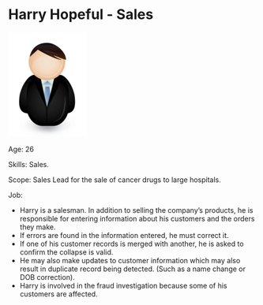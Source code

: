 <!-- SPDX-License-Identifier: CC-BY-4.0 -->
<!-- Copyright Contributors to the ODPi Data Governance project. -->

# Harry Hopeful - Sales

![Icon](harry-hopeful.png)

Age: 26

Skills: Sales.

Scope: Sales Lead for the sale of cancer drugs to large hospitals.

Job:
* Harry is a salesman. In addition to selling the company’s products,
he is responsible for entering information about his customers and
the orders they make.
* If errors are found in the information entered, he must correct it.
* If one of his customer records is merged with another, he is asked
to confirm the collapse is valid.
* He may also make updates to customer information which may also
result in duplicate record being detected.
(Such as a name change or DOB correction). 
* Harry is involved in the fraud investigation because some of his
customers are affected.
